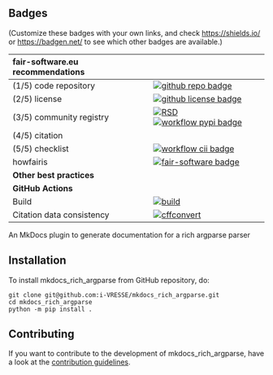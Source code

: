 ## Badges

(Customize these badges with your own links, and check https://shields.io/ or https://badgen.net/ to see which other badges are available.)

| fair-software.eu recommendations | |
| :-- | :--  |
| (1/5) code repository              | [![github repo badge](https://img.shields.io/badge/github-repo-000.svg?logo=github&labelColor=gray&color=blue)](https://github.com/i-VRESSE/mkdocs_rich_argparse) |
| (2/5) license                      | [![github license badge](https://img.shields.io/github/license/i-VRESSE/mkdocs_rich_argparse)](https://github.com/i-VRESSE/mkdocs_rich_argparse) |
| (3/5) community registry           | [![RSD](https://img.shields.io/badge/rsd-mkdocs_rich_argparse-00a3e3.svg)](https://www.research-software.nl/software/mkdocs_rich_argparse) [![workflow pypi badge](https://img.shields.io/pypi/v/mkdocs_rich_argparse.svg?colorB=blue)](https://pypi.python.org/project/mkdocs_rich_argparse/) |
| (4/5) citation                     | |
| (5/5) checklist                    | [![workflow cii badge](https://bestpractices.coreinfrastructure.org/projects/<replace-with-created-project-identifier>/badge)](https://bestpractices.coreinfrastructure.org/projects/<replace-with-created-project-identifier>) |
| howfairis                          | [![fair-software badge](https://img.shields.io/badge/fair--software.eu-%E2%97%8F%20%20%E2%97%8F%20%20%E2%97%8F%20%20%E2%97%8F%20%20%E2%97%8B-yellow)](https://fair-software.eu) |
| **Other best practices**           | &nbsp; |
| **GitHub Actions**                 | &nbsp; |
| Build                              | [![build](https://github.com/i-VRESSE/mkdocs_rich_argparse/actions/workflows/build.yml/badge.svg)](https://github.com/i-VRESSE/mkdocs_rich_argparse/actions/workflows/build.yml) |
| Citation data consistency          | [![cffconvert](https://github.com/i-VRESSE/mkdocs_rich_argparse/actions/workflows/cffconvert.yml/badge.svg)](https://github.com/i-VRESSE/mkdocs_rich_argparse/actions/workflows/cffconvert.yml) |## How to use mkdocs_rich_argparse

An MkDocs plugin to generate documentation for a rich argparse parser

## Installation

To install mkdocs_rich_argparse from GitHub repository, do:

```console
git clone git@github.com:i-VRESSE/mkdocs_rich_argparse.git
cd mkdocs_rich_argparse
python -m pip install .
```

## Contributing

If you want to contribute to the development of mkdocs_rich_argparse,
have a look at the [contribution guidelines](CONTRIBUTING.md).

